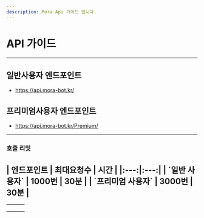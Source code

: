 ```yaml
---
description: Mora Api 가이드 입니다.
---
```


# API 가이드

***

## 일반사용자 엔드포인트

* https://api.mora-bot.kr/

## 프리미엄사용자 엔드포인트

* https://api.mora-bot.kr/Premium/

***

### 호출 리밋

## | 엔드포인트 | 최대요청수 | 시간 | |:---:|:---:| | \`일반 사용자\` | 1000번 | 30분 | | \`프리미엄 사용자\` | 3000번 | 30분 |

|   |   |   |
| - | - | - |
|   |   |   |
|   |   |   |
|   |   |   |
